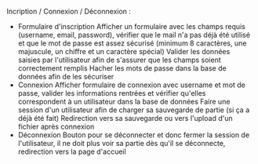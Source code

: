 Incription / Connexion / Déconnexion :

- Formulaire d'inscription
    Afficher un formulaire avec les champs requis (username, email, password), vérifier que le mail n'a pas déjà été utilisé et que le mot de passe est assez sécurisé (minimum 8 caractères, une majuscule, un chiffre et un caractère spécial)
    Valider les données saisies par l'utilisateur afin de s'assurer que les champs soient correctement remplis
    Hacher les mots de passe dans la base de données afin de les sécuriser
- Connexion
    Afficher formulaire de connexion avec username et mot de passe, valider les informations rentrées et vérifier qu'elles correspondent à un utilisateur dans la base de données
    Faire une session d'un utilisateur afin de charger sa sauvegarde de partie (si ça a déjà été fait)
    Redirection vers sa sauvegarde ou vers l'upload d'un fichier après connexion
- Déconnexion
    Bouton pour se déconnecter et donc fermer la session de l'utilisateur, il ne doit plus voir sa partie dès qu'il se déconnecte, redirection vers la page d'accueil
